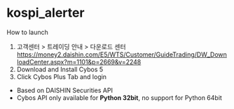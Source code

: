 # kospi_alerter

How to launch
1. 고객센터 > 트레이딩 안내 > 다운로드 센터   
https://money2.daishin.com/E5/WTS/Customer/GuideTrading/DW_DownloadCenter.aspx?m=1101&p=2669&v=2248
2. Download and Install Cybos 5
3. Click Cybos Plus Tab and login

* Based on DAISHIN Securities API
* Cybos API only available for **Python 32bit**, no support for Python 64bit

